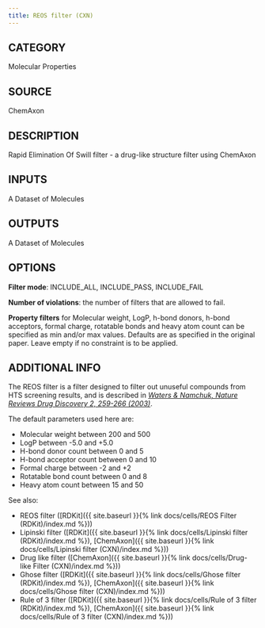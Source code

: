 ```yaml
---
title: REOS filter (CXN)
---
```


## CATEGORY
Molecular Properties

## SOURCE
ChemAxon

## DESCRIPTION
Rapid Elimination Of Swill filter - a drug-like structure filter using ChemAxon

## INPUTS
A Dataset of Molecules

## OUTPUTS
A Dataset of Molecules

## OPTIONS
**Filter mode**: INCLUDE_ALL, INCLUDE_PASS, INCLUDE_FAIL

**Number of violations**: the number of filters that are allowed to fail.

**Property filters** for Molecular weight, LogP, h-bond donors, h-bond acceptors, formal charge, rotatable bonds and heavy atom count can be specified as min and/or max values. Defaults are as specified in the original paper. Leave empty if no constraint is to be applied.

## ADDITIONAL INFO
The REOS filter is a filter designed to filter out unuseful compounds from HTS screening results, and is described in <cite>[Waters & Namchuk, Nature Reviews Drug Discovery 2, 259-266 (2003)](http://www.nature.com/nrd/journal/v2/n4/full/nrd1063.html)</cite>.

The default parameters used here are:

- Molecular weight between 200 and 500
- LogP between -5.0 and +5.0
- H-bond donor count between 0 and 5
- H-bond acceptor count between 0 and 10
- Formal charge between -2 and +2
- Rotatable bond count between 0 and 8
- Heavy atom count between 15 and 50

See also:

- REOS filter ([RDKit]({{ site.baseurl }}{% link docs/cells/REOS Filter (RDKit)/index.md %}))
- Lipinski filter ([RDKit]({{ site.baseurl }}{% link docs/cells/Lipinski filter (RDKit)/index.md %}), [ChemAxon]({{ site.baseurl }}{% link docs/cells/Lipinski filter (CXN)/index.md %}))
- Drug like filter ([ChemAxon]({{ site.baseurl }}{% link docs/cells/Drug-like Filter (CXN)/index.md %}))
- Ghose filter ([RDKit]({{ site.baseurl }}{% link docs/cells/Ghose filter (RDKit)/index.md %}), [ChemAxon]({{ site.baseurl }}{% link docs/cells/Ghose filter (CXN)/index.md %}))
- Rule of 3 filter ([RDKit]({{ site.baseurl }}{% link docs/cells/Rule of 3 filter (RDKit)/index.md %}), [ChemAxon]({{ site.baseurl }}{% link docs/cells/Rule of 3 filter (CXN)/index.md %}))
